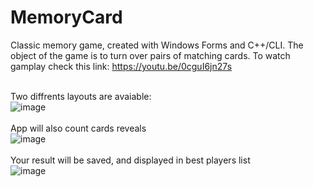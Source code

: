 # MemoryCard
 Classic memory game, created with Windows Forms and C++/CLI.  The object of the game is to turn over pairs of matching cards.
To watch gamplay check this link: https://youtu.be/0cguI6jn27s 
<br>
<br> 


Two diffrents layouts are avaiable: <br>
![image](https://user-images.githubusercontent.com/83671766/185753104-8402cdd0-8366-4a89-92fe-a235205e8560.png)
<br> <br> 
App will also count cards reveals <br>
![image](https://user-images.githubusercontent.com/83671766/185753353-ae208890-1c8f-49b4-825c-868468769df7.png)
<br> <br> 
Your result will be saved, and displayed in best players list <br> 
![image](https://user-images.githubusercontent.com/83671766/185753458-7f178bfa-7e60-4dc6-b0ef-7fbfcb2815b1.png)

